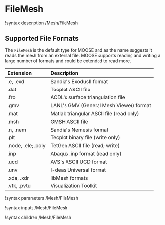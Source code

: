 # FileMesh

!syntax description /Mesh/FileMesh

## Supported File Formats

The `FileMesh` is the default type for MOOSE and as the name suggests it reads the mesh from an external file. MOOSE
supports reading and writing a large number of formats and could be extended to read more.


| Extension   | Description |
| :-          | :- |
| .e, .exd    | Sandia's ExodusII format |
| .dat        | Tecplot ASCII file |
| .fro        | ACDL's surface triangulation file |
| .gmv        | LANL's GMV (General Mesh Viewer) format |
| .mat        | Matlab triangular ASCII file (read only) |
| .msh        | GMSH ASCII file |
| .n, .nem    | Sandia's Nemesis format |
| .plt        | Tecplot binary file (write only) |
| .node, .ele; .poly | TetGen ASCII file (read; write) |
| .inp        | Abaqus .inp format (read only) |
| .ucd        | AVS's ASCII UCD format |
| .unv        | I-deas Universal format |
| .xda, .xdr  | libMesh formats |
| .vtk, .pvtu | Visualization Toolkit |

!syntax parameters /Mesh/FileMesh

!syntax inputs /Mesh/FileMesh

!syntax children /Mesh/FileMesh
